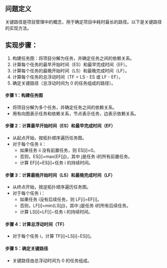 ## 问题定义

关键路径是项目管理中的概念，用于确定项目中耗时最长的路径。以下是关键路径的实现方法。

## 实现步骤：

1. 构建任务图：将项目分解为任务，并确定任务之间的依赖关系。
2. 计算每个任务的最早开始时间（ES）和最早完成时间（EF）。
3. 计算每个任务的最晚开始时间（LS）和最晚完成时间（LF）。
4. 计算每个任务的总浮动时间（TF = LS - ES 或 LF - EF）。
5. 确定关键路径（总浮动时间为 0 的任务组成的路径）。

#### **步骤 1：构建任务图**

- 将项目分解为多个任务，并确定任务之间的依赖关系。
- 用有向图表示任务和依赖关系，节点表示任务，边表示依赖关系。

#### **步骤 2：计算最早开始时间（ES）和最早完成时间（EF）**

- 从起点开始，按拓扑顺序遍历任务图。
- 对于每个任务 ii：
  - 如果任务 ii 没有前置任务，则 ES[i]=0。
  - 否则，ES[i]=max⁡(EF[j])，其中 j是任务 i的所有前置任务。
  - 计算 EF[i]=ES[i]+任务 i 的持续时间。

#### **步骤 3：计算最晚开始时间（LS）和最晚完成时间（LF）**

- 从终点开始，按逆拓扑顺序遍历任务图。
- 对于每个任务 i：
  - 如果任务 i没有后续任务，则 LF[i]=EF[i]。
  - 否则，LF[i]=min⁡(LS[j])，其中 j是任务 i的所有后续任务。
  - 计算 LS[i]=LF[i]−任务 i 的持续时间。

#### **步骤 4：计算总浮动时间（TF）**

- 对于每个任务 i，计算 TF[i]=LS[i]−ES[i]。

#### **步骤 5：确定关键路径**

- 关键路径由总浮动时间为 0 的任务组成。
